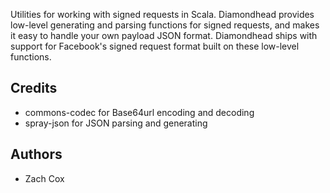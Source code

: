 Utilities for working with signed requests in Scala. Diamondhead provides low-level generating and parsing functions for signed requests, and makes it easy to handle your own payload JSON format. Diamondhead ships with support for Facebook's signed request format built on these low-level functions.

## Credits

* commons-codec for Base64url encoding and decoding
* spray-json for JSON parsing and generating

## Authors

* Zach Cox
